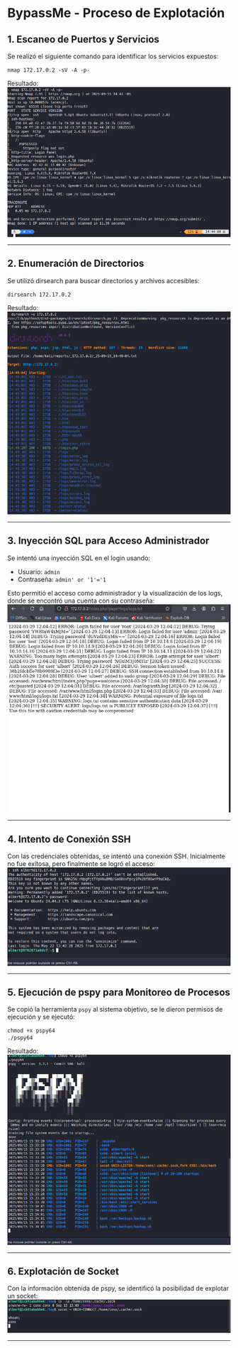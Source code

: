 # BypassMe - Proceso de Explotación

## 1. Escaneo de Puertos y Servicios

Se realizó el siguiente comando para identificar los servicios expuestos:
```
nmap 172.17.0.2 -sV -A -p-
```
Resultado:
![alt text](nmap.png)

---

## 2. Enumeración de Directorios

Se utilizó dirsearch para buscar directorios y archivos accesibles:
```
dirsearch 172.17.0.2
```
Resultado:
![alt text](dirsearch.png)

---

## 3. Inyección SQL para Acceso Administrador

Se intentó una inyección SQL en el login usando:
- Usuario: `admin`
- Contraseña: `admin' or '1'='1`

Esto permitió el acceso como administrador y la visualización de los logs, donde se encontró una cuenta con su contraseña:
![alt text](logs.png)

---

## 4. Intento de Conexión SSH

Con las credenciales obtenidas, se intentó una conexión SSH. Inicialmente no fue exitosa, pero finalmente se logró el acceso:
![alt text](ssh.png)

---

## 5. Ejecución de pspy para Monitoreo de Procesos

Se copió la herramienta `pspy` al sistema objetivo, se le dieron permisos de ejecución y se ejecutó:
```
chmod +x pspy64
./pspy64
```
Resultado:
![alt text](pspy.png)

---

## 6. Explotación de Socket

Con la información obtenida de pspy, se identificó la posibilidad de explotar un socket:
![alt text](socket.png)

---
